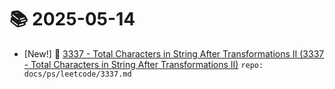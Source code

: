 # 📚 2025-05-14
- [New!] 📗 [3337 - Total Characters in String After Transformations II (3337 - Total Characters in String After Transformations II)](https://til.qriosity.dev/featured/ps/leetcode/3337) `repo: docs/ps/leetcode/3337.md`
